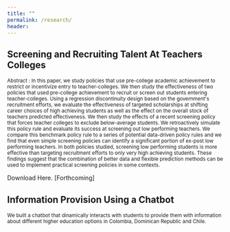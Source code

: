```yaml
---
title: ""
permalink: /research/
header:
---
```



<!-- # Information Provision with a Chatbot

Description: We built a chatbot that dinamically interacts with students to provide them with information about different higher education options in Colombia, Dominican Republic and Chile. -->


## Screening and Recruiting Talent At Teachers Colleges

<sub>Abstract : In this paper, we study policies that use pre-college academic achievement to restrict or incentivize entry to teacher-colleges. We then study the effectiveness of two policies that used pre-college achievement to recruit or screen out students entering teacher-colleges. Using a regression discontinuity design based on the government's recruitment efforts, we evaluate the effectiveness of targeted scholarships at shifting career choices of high achieving students as well as the effect on the overall stock of teachers predicted effectiveness. We then study the effects of a recent screening policy that forces teacher colleges to exclude below-average students. We retroactively simulate this policy rule and evaluate its success at screening out low performing teachers. We compare this benchmark policy rule to a series of potential data-driven policy rules and we find that even simple screening policies can identify a significant portion of ex-post low performing teachers. In both policies studied, screening low performing students is more effective than targeting recruitment efforts to only very high achieving students. These findings suggest that the combination of better data and flexible prediction methods can be used to implement practical screening policies in some contexts.</sub>

Download Here. [Forthcoming]


## Information Provision Using a Chatbot

<sub>We built a chatbot that dinamically interacts with students to provide them with information about different higher education options in Colombia, Dominican Republic and Chile.</sub>

